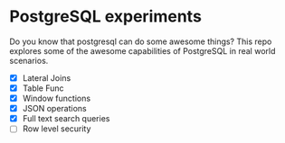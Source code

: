# PostgreSQL experiments

Do you know that postgresql can do some awesome things? This repo explores some
of the awesome capabilities of PostgreSQL in real world scenarios.

* [x] Lateral Joins
* [x] Table Func
* [x] Window functions
* [x] JSON operations
* [x] Full text search queries
* [ ] Row level security
